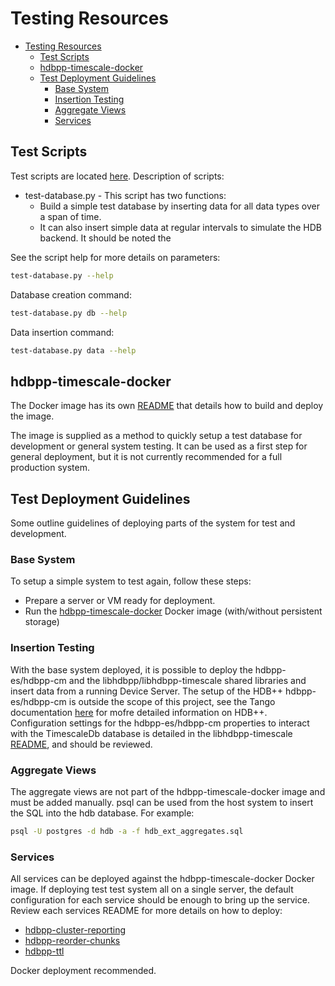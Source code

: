 # Testing Resources

- [Testing Resources](#Testing-Resources)
  - [Test Scripts](#Test-Scripts)
  - [hdbpp-timescale-docker](#hdbpp-timescale-docker)
  - [Test Deployment Guidelines](#Test-Deployment-Guidelines)
    - [Base System](#Base-System)
    - [Insertion Testing](#Insertion-Testing)
    - [Aggregate Views](#Aggregate-Views)
    - [Services](#Services)

## Test Scripts

Test scripts are located [here](../resources/test-scripts). Description of scripts:

- test-database.py - This script has two functions:
  - Build a simple test database by inserting data for all data types over a span of time.
  - It can also insert simple data at regular intervals to simulate the HDB backend. It should be noted the 

See the script help for more details on parameters:

```bash
test-database.py --help
```

Database creation command:

```bash
test-database.py db --help
```

Data insertion command:

```bash
test-database.py data --help
```

## hdbpp-timescale-docker

The Docker image has its own [README](../resources/test-scripts/hdbpp-timescale-docker) that details how to build and deploy the image. 

The image is supplied as a method to quickly setup a test database for development or general system testing. It can be used as a first step for general deployment, but it is not currently recommended for a full production system.

## Test Deployment Guidelines

Some outline guidelines of deploying parts of the system for test and development.

### Base System

To setup a simple system to test again, follow these steps:

- Prepare a server or VM ready for deployment.
- Run the [hdbpp-timescale-docker](../resources/test-scripts/hdbpp-timescale-docker) Docker image (with/without persistent storage)

### Insertion Testing

With the base system deployed, it is possible to deploy the hdbpp-es/hdbpp-cm and the libhdbpp/libhdbpp-timescale shared libraries and insert data from a running Device Server. The setup of the HDB++ hdbpp-es/hdbpp-cm is outside the scope of this project, see the Tango documentation [here](https://tango-controls.readthedocs.io/en/latest) for mofre detailed information on HDB++. Configuration settings for the hdbpp-es/hdbpp-cm properties to interact with the TimescaleDb database is detailed in the libhdbpp-timescale [README](https://github.com/tango-controls-hdbpp/libhdbpp-timescale), and should be reviewed.

### Aggregate Views

The aggregate views are not part of the hdbpp-timescale-docker image and must be added manually. psql can be used from the host system to insert the SQL into the hdb database. For example:

```bash
psql -U postgres -d hdb -a -f hdb_ext_aggregates.sql
```

### Services

All services can be deployed against the hdbpp-timescale-docker Docker image. If deploying test test system all on a single server, the default configuration for each service should be enough to bring up the service. Review each services README for more details on how to deploy:

- [hdbpp-cluster-reporting](../services/hdbpp-cluster-reporting)
- [hdbpp-reorder-chunks](../services/hdbpp-reorder-chunks)
- [hdbpp-ttl](../services/hdbpp-ttl)

Docker deployment recommended.

